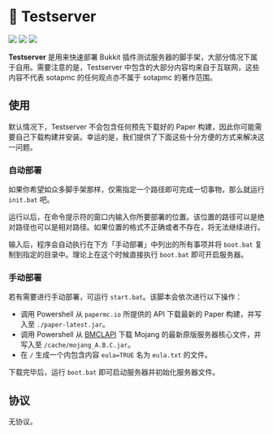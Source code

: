 # 🔌 Testserver

![](https://img.shields.io/badge/poweredby-sotapmc-blue)
![](https://img.shields.io/badge/paper-1.16.1-brightgreen)
![](https://img.shields.io/badge/recommended-11-brown?logo=java)

**Testserver** 是用来快速部署 Bukkit 插件测试服务器的脚手架，大部分情况下属于自用。需要注意的是，Testserver 中包含的大部分内容均来自于互联网，这些内容不代表 sotapmc 的任何观点亦不属于 sotapmc 的著作范围。

## 使用

默认情况下，Testserver 不会包含任何预先下载好的 Paper 构建，因此你可能需要自己下载构建并安装。幸运的是，我们提供了下面这些十分方便的方式来解决这一问题。

### 自动部署

如果你希望如众多脚手架那样，仅需指定一个路径即可完成一切事物，那么就运行 `init.bat` 吧。

运行以后，在命令提示符的窗口内输入你所要部署的位置。该位置的路径可以是绝对路径也可以是相对路径。如果位置的格式不正确或者不存在，将无法继续进行。

输入后，程序会自动执行在下方「手动部署」中列出的所有事项并将 `boot.bat` 复制到指定的目录中。理论上在这个时候直接执行 `boot.bat` 即可开启服务器。

### 手动部署

若有需要进行手动部署，可运行 `start.bat`。该脚本会依次进行以下操作：

- 调用 Powershell 从 `papermc.io` 所提供的 API 下载最新的 Paper 构建，并写入至 `./paper-latest.jar`。
- 调用 Powershell 从 [BMCLAPI](//bmclapidoc.bangbang93.com) 下载 Mojang 的最新原版服务器核心文件，并写入至 `/cache/mojang_A.B.C.jar`。
- 在 `/` 生成一个内包含内容 `eula=TRUE` 名为 `eula.txt` 的文件。

下载完毕后，运行 `boot.bat` 即可启动服务器并初始化服务器文件。

## 协议

无协议。


